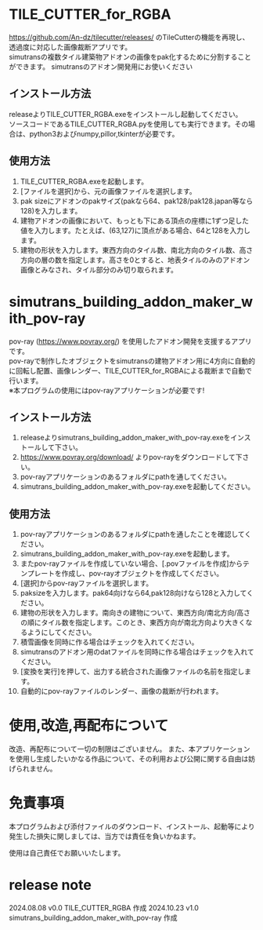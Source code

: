 # TILE_CUTTER_for_RGBA
https://github.com/An-dz/tilecutter/releases/ のTileCutterの機能を再現し、透過度に対応した画像裁断アプリです。  
simutransの複数タイル建築物アドオンの画像をpak化するために分割することができます。
simutransのアドオン開発用にお使いください

## インストール方法
releaseよりTILE_CUTTER_RGBA.exeをインストールし起動してください。  
ソースコードであるTILE_CUTTER_RGBA.pyを使用しても実行できます。その場合は、python3およびnumpy,pillor,tkinterが必要です。

## 使用方法
1. TILE_CUTTER_RGBA.exeを起動します。  
2. [ファイルを選択]から、元の画像ファイルを選択します。
3. pak sizeにアドオンのpakサイズ(pakなら64、pak128/pak128.japan等なら128)を入力します。
4. 建物アドオンの画像において、もっとも下にある頂点の座標に1ずつ足した値を入力します。たとえば、(63,127)に頂点がある場合、64と128を入力します。
5. 建物の形状を入力します。東西方向のタイル数、南北方向のタイル数、高さ方向の層の数を指定します。高さを0とすると、地表タイルのみのアドオン画像とみなされ、タイル部分のみ切り取られます。

# simutrans_building_addon_maker_with_pov-ray
pov-ray (https://www.povray.org/) を使用したアドオン開発を支援するアプリです。  
pov-rayで制作したオブジェクトをsimutransの建物アドオン用に4方向に自動的に回転し配置、画像レンダー、TILE_CUTTER_for_RGBAによる裁断まで自動で行います。  
※本プログラムの使用にはpov-rayアプリケーションが必要です!

## インストール方法
1. releaseよりsimutrans_building_addon_maker_with_pov-ray.exeをインストールして下さい。  
2. https://www.povray.org/download/ よりpov-rayをダウンロードして下さい。  
3. pov-rayアプリケーションのあるフォルダにpathを通してください。  
4. simutrans_building_addon_maker_with_pov-ray.exeを起動してください。  

## 使用方法
1. pov-rayアプリケーションのあるフォルダにpathを通したことを確認してください。
2. simutrans_building_addon_maker_with_pov-ray.exeを起動します。
3. またpov-rayファイルを作成していない場合、[.povファイルを作成]からテンプレートを作成し、pov-rayオブジェクトを作成してください。  
4. [選択]からpov-rayファイルを選択します。
5. paksizeを入力します。pak64向けなら64,pak128向けなら128と入力してください。
6. 建物の形状を入力します。南向きの建物について、東西方向/南北方向/高さの順にタイル数を指定します。このとき、東西方向が南北方向より大きくなるようにしてください。
7. 積雪画像を同時に作る場合はチェックを入れてください。
8. simutransのアドオン用のdatファイルを同時に作る場合はチェックを入れてください。
9. [変換を実行]を押して、出力する統合された画像ファイルの名前を指定します。
10. 自動的にpov-rayファイルのレンダー、画像の裁断が行われます。

# 使用,改造,再配布について
改造、再配布について一切の制限はございません。
また、本アプリケーションを使用し生成したいかなる作品について、その利用および公開に関する自由は妨げられません。

# 免責事項
本プログラムおよび添付ファイルのダウンロード、インストール、起動等により発生した損失に関しましては、当方では責任を負いかねます。

使用は自己責任でお願いいたします。

# release note
2024.08.08 v0.0 TILE_CUTTER_RGBA 作成
2024.10.23 v1.0 simutrans_building_addon_maker_with_pov-ray 作成

